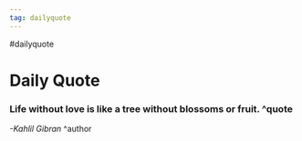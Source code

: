 ```yaml
---
tag: dailyquote
---
```


#dailyquote

# Daily Quote

### Life without love is like a tree without blossoms or fruit. ^quote
*-Kahlil Gibran* ^author
